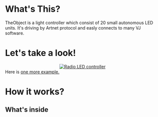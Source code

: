 <h1>What's This?</h1>

TheObject is a light controller which consist of 20 small autonomous LED units. It's driving by Artnet protocol and easly connects to many VJ software.

<h1>Let's take a look!</h1>
<div align="center">
  <a href="https://www.youtube.com/watch?v=r2PG3HvHW_Q"><img src="https://img.youtube.com/vi/r2PG3HvHW_Q/0.jpg" alt="Radio LED controller"></a>
</div>
Here is <a href="https://www.youtube.com/watch?v=z9Q8UoAGk6M">one more example.</a>
 
<h1>How it works?</h1>

<h2>What's inside</h2>
